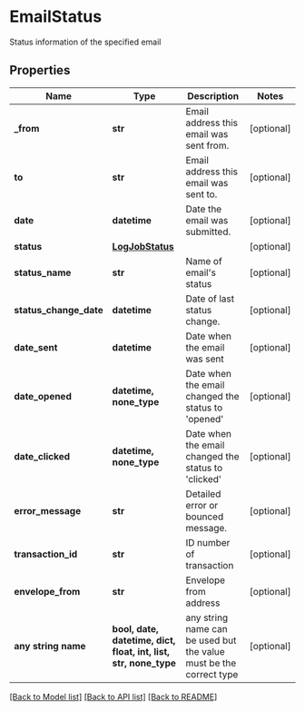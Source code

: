 # EmailStatus

Status information of the specified email

## Properties
Name | Type | Description | Notes
------------ | ------------- | ------------- | -------------
**_from** | **str** | Email address this email was sent from. | [optional] 
**to** | **str** | Email address this email was sent to. | [optional] 
**date** | **datetime** | Date the email was submitted. | [optional] 
**status** | [**LogJobStatus**](LogJobStatus.md) |  | [optional] 
**status_name** | **str** | Name of email&#39;s status | [optional] 
**status_change_date** | **datetime** | Date of last status change. | [optional] 
**date_sent** | **datetime** | Date when the email was sent | [optional] 
**date_opened** | **datetime, none_type** | Date when the email changed the status to &#39;opened&#39; | [optional] 
**date_clicked** | **datetime, none_type** | Date when the email changed the status to &#39;clicked&#39; | [optional] 
**error_message** | **str** | Detailed error or bounced message. | [optional] 
**transaction_id** | **str** | ID number of transaction | [optional] 
**envelope_from** | **str** | Envelope from address | [optional] 
**any string name** | **bool, date, datetime, dict, float, int, list, str, none_type** | any string name can be used but the value must be the correct type | [optional]

[[Back to Model list]](../README.md#documentation-for-models) [[Back to API list]](../README.md#documentation-for-api-endpoints) [[Back to README]](../README.md)


